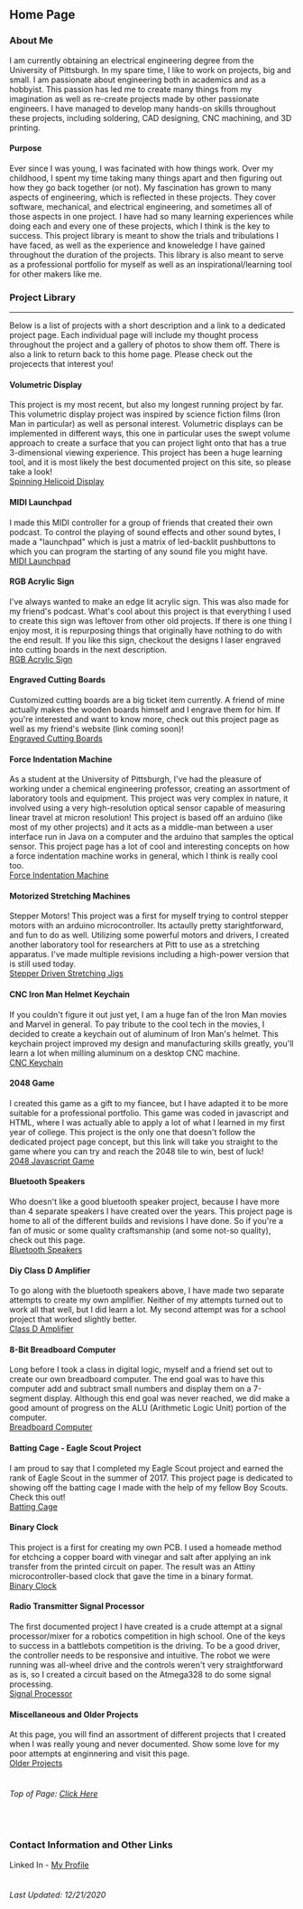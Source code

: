 ## Home Page

### About Me
I am currently obtaining an electrical engineering degree from the University of Pittsburgh. In my spare time, I like to work on projects, big and small. I am passionate about engineering both in academics and as a hobbyist. This passion has led me to create many things from my imagination as well as re-create projects made by other passionate engineers. I have managed to develop many hands-on skills throughout these projects, including soldering, CAD designing, CNC machining, and 3D printing. 
<br>
#### Purpose
Ever since I was young, I was facinated with how things work. Over my childhood, I spent my time taking many things apart and then figuring out how they go back together (or not). My fascination has grown to many aspects of engineering, which is reflected in these projects. They cover software, mechanical, and electrical engineering, and sometimes all of those aspects in one project. I have had so many learning experiences while doing each and every one of these projects, which I think is the key to success. This project library is meant to show the trials and tribulations I have faced, as well as the experience and knoweledge I have gained throughout the duration of the projects. This library is also meant to serve as a professional portfolio for myself as well as an inspirational/learning tool for other makers like me.
<br>
### Project Library

---

Below is a list of projects with a short description and a link to a dedicated project page. Each individual page will include my thought process throughout the project and a gallery of photos to show them off. There is also a link to return back to this home page. Please check out the projecects that interest you!
<br>
#### Volumetric Display
This project is my most recent, but also my longest running project by far. This volumetric display project was inspired by science fiction films (Iron Man in particular)
as well as personal interest. Volumetric displays can be implemented in different ways, this one in particular uses the swept volume approach to create a surface that you can project light onto that has a true 3-dimensional viewing experience. This project has been a huge learning tool, and it is most likely the best documented project on this site, so please take a look!
<br>
[Spinning Helicoid Display](https://dbutler6250.github.io/spinningHelicoidSite/)

#### MIDI Launchpad
I made this MIDI controller for a group of friends that created their own podcast. To control the playing of sound effects and other sound bytes, I made a "launchpad" which is just a matrix of led-backlit pushbuttons to which you can program the starting of any sound file you might have.
<br>
[MIDI Launchpad](https://dbutler6250.github.io/midiLaunchpadSite/)

#### RGB Acrylic Sign
I've always wanted to make an edge lit acrylic sign. This was also made for my friend's podcast. What's cool about this project is that everything I used to create this sign was leftover from other old projects. If there is one thing I enjoy most, it is repurposing things that originally have nothing to do with the end result. If you like this sign, checkout the designs I laser engraved into cutting boards in the next description.
<br>
[RGB Acrylic Sign](https://dbutler6250.github.io/acrylicSignSite/)

#### Engraved Cutting Boards
Customized cutting boards are a big ticket item currently. A friend of mine actually makes the wooden boards himself and I engrave them for him. If you're interested and want to know more, check out this project page as well as my friend's website (link coming soon)!
<br>
[Engraved Cutting Boards](https://dbutler6250.github.io/engravedCuttingBoardsSite/)

#### Force Indentation Machine
As a student at the University of Pittsburgh, I've had the pleasure of working under a chemical engineering professor, creating an assortment of laboratory tools and equipment. This project was very complex in nature, it involved using a very high-resolution optical sensor capable of measuring linear travel at micron resolution! This project is based off an arduino (like most of my other projects) and it acts as a middle-man between a user interface run in Java on a computer and the arduino that samples the optical sensor. This project page has a lot of cool and interesting concepts on how a force indentation machine works in general, which I think is really cool too.
<br>
[Force Indentation Machine](https://dbutler6250.github.io/forceIndentationMachineSite/)

#### Motorized Stretching Machines
Stepper Motors! This project was a first for myself trying to control stepper motors with an arduino microcontroller. Its actaully pretty starightforward, and fun to do as well. Utilizing some powerful motors and drivers, I created another laboratory tool for researchers at Pitt to use as a stretching apparatus. I've made multiple revisions including a high-power version that is still used today.
<br>
[Stepper Driven Stretching Jigs](https://dbutler6250.github.io/motorizedStretchingMachinesSite/)

#### CNC Iron Man Helmet Keychain
If you couldn't figure it out just yet, I am a huge fan of the Iron Man movies and Marvel in general. To pay tribute to the cool tech in the movies, I decided to create a keychain out of aluminum of Iron Man's helmet. This keychain project improved my design and manufacturing skills greatly, you'll learn a lot when milling aluminum on a desktop CNC machine.
<br>
[CNC Keychain](https://dbutler6250.github.io/cncKeychainSite/)

#### 2048 Game
I created this game as a gift to my fiancee, but I have adapted it to be more suitable for a professional portfolio. This game was coded in javascript and HTML, where I was actually able to apply a lot of what I learned in my first year of college. This project is the only one that doesn't follow the dedicated project page concept, but this link will take you straight to the game where you can try and reach the 2048 tile to win, best of luck!
<br>
[2048 Javascript Game](https://dbutler6250.github.io/Html2048/index.html)

#### Bluetooth Speakers
Who doesn't like a good bluetooth speaker project, because I have more than 4 separate speakers I have created over the years. This project page is home to all of the different builds and revisions I have done. So if you're a fan of music or some quality craftsmanship (and some not-so quality), check out this page.
<br>
[Bluetooth Speakers](https://dbutler6250.github.io/bluetoothSpeakersSite/)

#### Diy Class D Amplifier
To go along with the bluetooth speakers above, I have made two separate attempts to create my own amplifier. Neither of my attempts turned out to work all that well, but I did learn a lot. My second attempt was for a school project that worked slightly better.
<br>
[Class D Amplifier](https://dbutler6250.github.io/classDAmplifierSite/)

#### 8-Bit Breadboard Computer
Long before I took a class in digital logic, myself and a friend set out to create our own breadboard computer. The end goal was to have this computer add and subtract small numbers and display them on a 7-segment display. Although this end goal was never reached, we did make a good amount of progress on the ALU (Arithmetic Logic Unit) portion of the computer.
<br>
[Breadboard Computer](https://dbutler6250.github.io/breadboardComputerSite/)

#### Batting Cage - Eagle Scout Project
I am proud to say that I completed my Eagle Scout project and earned the rank of Eagle Scout in the summer of 2017. This project page is dedicated to showing off the batting cage I made with the help of my fellow Boy Scouts. Check this out!
<br>
[Batting Cage](https://dbutler6250.github.io/battingCageSite/)

#### Binary Clock
This project is a first for creating my own PCB. I used a homeade method for etchcing a copper board with vinegar and salt after applying an ink transfer from the printed circuit on paper. The result was an Attiny microcontroller-based clock that gave the time in a binary format.
<br>
[Binary Clock](https://dbutler6250.github.io/binaryClockSite/)

#### Radio Transmitter Signal Processor
The first documented project I have created is a crude attempt at a signal processor/mixer for a robotics competition in high school. One of the keys to success in a battlebots competition is the driving. To be a good driver, the controller needs to be responsive and intuitive. The robot we were running was all-wheel drive and the controls weren't very straightforward as is, so I created a circuit based on the Atmega328 to do some signal processing. 
<br>
[Signal Processor](https://dbutler6250.github.io/signalProcessorSite/)

#### Miscellaneous and Older Projects
At this page, you will find an assortment of different projects that I created when I was really young and never documented. Show some love for my poor attempts at enginnering and visit this page.
<br>
[Older Projects](https://dbutler6250.github.io/olderProjectsSite/)
<br>
<br>

###### Top of Page: [Click Here](#home-page)

<br>

### Contact Information and Other Links
Linked In - [My Profile](https://www.linkedin.com/in/dylan-butler-880571168/)
<br>
<br>
###### Last Updated: 12/21/2020

